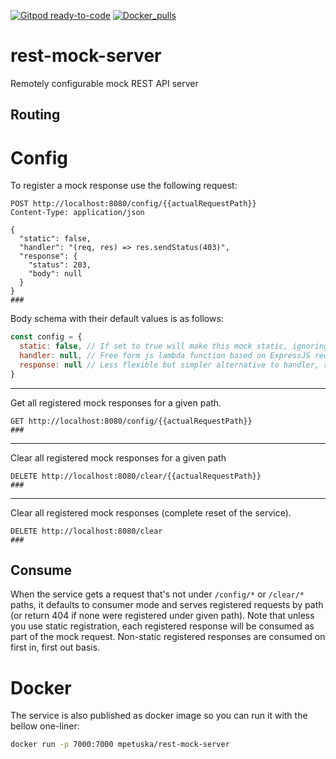 [![Gitpod ready-to-code](https://img.shields.io/badge/gitpod-ready--to--code-blue?logo=gitpod&style=flat-square)](https://gitpod.io/#https://github.com/mpetuska/rest-mock-server)
[![Docker_pulls](https://img.shields.io/docker/pulls/mpetuska/rest-mock-server?logo=docker&style=flat-square)](https://hub.docker.com/r/mpetuska/rest-mock-server)
# rest-mock-server

Remotely configurable mock REST API server

## Routing

# Config

To register a mock response use the following request:

```http request
POST http://localhost:8080/config/{{actualRequestPath}}
Content-Type: application/json

{
  "static": false,
  "handler": "(req, res) => res.sendStatus(403)",
  "response": {
    "status": 203,
    "body": null
  }
}
###
```

Body schema with their default values is as follows:

```javascript
const config = {
  static: false, // If set to true will make this mock static, ignoring all other mocks and not expiring it until explicitly cleared.
  handler: null, // Free form js lambda function based on ExpressJS request handler in the form of `(req: Request, res: Response): void => {}`.
  response: null // Less flexible but simpler alternative to handler, returns given `response.body` under `response.status` code.
}
```

---

Get all registered mock responses for a given path.
```http request
GET http://localhost:8080/config/{{actualRequestPath}}
###
```

---

Clear all registered mock responses for a given path
```http request
DELETE http://localhost:8080/clear/{{actualRequestPath}}
###
```

---

Clear all registered mock responses (complete reset of the service).
```http request
DELETE http://localhost:8080/clear
###
```

## Consume

When the service gets a request that's not under `/config/*` or `/clear/*` paths, it defaults to consumer mode and serves
registered requests by path (or return 404 if none were registered under given path). Note that unless you use static registration,
each registered response will be consumed as part of the mock request. Non-static registered responses are consumed on first in, first out basis.

# Docker

The service is also published as docker image so you can run it with the bellow one-liner:
```bash
docker run -p 7000:7000 mpetuska/rest-mock-server
```

